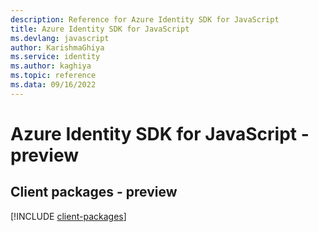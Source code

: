 ```yaml
---
description: Reference for Azure Identity SDK for JavaScript
title: Azure Identity SDK for JavaScript
ms.devlang: javascript
author: KarishmaGhiya
ms.service: identity
ms.author: kaghiya
ms.topic: reference
ms.data: 09/16/2022
---
```

# Azure Identity SDK for JavaScript - preview

## Client packages - preview
[!INCLUDE [client-packages](identity-client-index.md)]